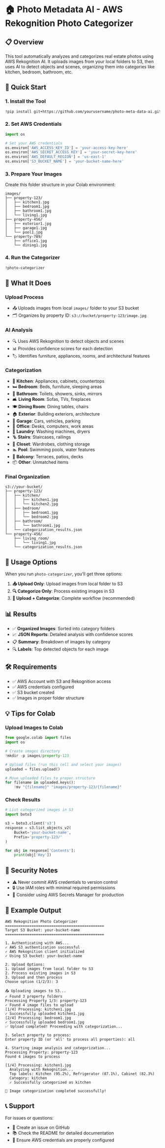 # 🏠 Photo Metadata AI - AWS Rekognition Photo Categorizer

## 📋 Overview

This tool automatically analyzes and categorizes real estate photos using AWS Rekognition AI. It uploads images from your local folders to S3, then uses AI to detect objects and scenes, organizing them into categories like kitchen, bedroom, bathroom, etc.

## 🚀 Quick Start

### 1. Install the Tool
```bash
!pip install git+https://github.com/yourusername/photo-meta-data-ai.git
```

### 2. Set AWS Credentials
```python
import os

# Set your AWS credentials
os.environ['AWS_ACCESS_KEY_ID'] = 'your-access-key-here'
os.environ['AWS_SECRET_ACCESS_KEY'] = 'your-secret-key-here'
os.environ['AWS_DEFAULT_REGION'] = 'us-east-1'
os.environ['S3_BUCKET_NAME'] = 'your-bucket-name-here'
```

### 3. Prepare Your Images
Create this folder structure in your Colab environment:
```
images/
├── property-123/
│   ├── kitchen1.jpg
│   ├── bedroom1.jpg
│   ├── bathroom1.jpg
│   └── living1.jpg
├── property-456/
│   ├── exterior1.jpg
│   ├── garage1.jpg
│   └── pool1.jpg
└── property-789/
    ├── office1.jpg
    └── dining1.jpg
```

### 4. Run the Categorizer
```bash
!photo-categorizer
```

## 🎯 What It Does

### Upload Process
- 📤 Uploads images from local `images/` folder to your S3 bucket
- 🗂️ Organizes by property ID: `s3://bucket/property-123/image.jpg`

### AI Analysis
- 🔍 Uses AWS Rekognition to detect objects and scenes
- 📊 Provides confidence scores for each detection
- 🏷️ Identifies furniture, appliances, rooms, and architectural features

### Categorization
- 🍳 **Kitchen**: Appliances, cabinets, countertops
- 🛏️ **Bedroom**: Beds, furniture, sleeping areas  
- 🚿 **Bathroom**: Toilets, showers, sinks, mirrors
- 🛋️ **Living Room**: Sofas, TVs, fireplaces
- 🍽️ **Dining Room**: Dining tables, chairs
- 🏠 **Exterior**: Building exteriors, architecture
- 🚗 **Garage**: Cars, vehicles, parking
- 💼 **Office**: Desks, computers, work areas
- 👕 **Laundry**: Washing machines, dryers
- 🪜 **Stairs**: Staircases, railings
- 👔 **Closet**: Wardrobes, clothing storage
- 🏊 **Pool**: Swimming pools, water features
- 🌿 **Balcony**: Terraces, patios, decks
- 📦 **Other**: Unmatched items

### Final Organization
```
s3://your-bucket/
├── property-123/
│   ├── kitchen/
│   │   ├── kitchen1.jpg
│   │   └── kitchen2.jpg
│   ├── bedroom/
│   │   ├── bedroom1.jpg
│   │   └── bedroom2.jpg
│   ├── bathroom/
│   │   └── bathroom1.jpg
│   └── categorization_results.json
└── property-456/
    ├── living_room/
    │   └── living1.jpg
    └── categorization_results.json
```

## 🔧 Usage Options

When you run `photo-categorizer`, you'll get three options:

1. **📤 Upload Only**: Upload images from local folder to S3
2. **🔍 Categorize Only**: Process existing images in S3  
3. **🚀 Upload + Categorize**: Complete workflow (recommended)

## 📊 Results

- ✅ **Organized Images**: Sorted into category folders
- 📈 **JSON Reports**: Detailed analysis with confidence scores
- 📋 **Summary**: Breakdown of images by category
- 🔍 **Labels**: Top detected objects for each image

## 🛠️ Requirements

- ✅ AWS Account with S3 and Rekognition access
- ✅ AWS credentials configured
- ✅ S3 bucket created
- ✅ Images in proper folder structure

## 💡 Tips for Colab

### Upload Images to Colab
```python
from google.colab import files
import os

# Create images directory
!mkdir -p images/property-123

# Upload files (run this cell and select your images)
uploaded = files.upload()

# Move uploaded files to proper structure
for filename in uploaded.keys():
    !mv "{filename}" "images/property-123/{filename}"
```

### Check Results
```python
# List categorized images in S3
import boto3

s3 = boto3.client('s3')
response = s3.list_objects_v2(
    Bucket='your-bucket-name',
    Prefix='property-123/'
)

for obj in response['Contents']:
    print(obj['Key'])
```

## 🔐 Security Notes

- ⚠️ Never commit AWS credentials to version control
- 🔒 Use IAM roles with minimal required permissions
- 📝 Consider using AWS Secrets Manager for production

## 🎉 Example Output

```
AWS Rekognition Photo Categorizer
=============================================
Target S3 Bucket: your-bucket-name
=============================================

1. Authenticating with AWS...
✓ AWS S3 authentication successful
✓ AWS Rekognition client initialized
✓ Using S3 bucket: your-bucket-name

2. Upload Options:
1. Upload images from local folder to S3
2. Process existing images in S3
3. Upload and then process
Choose option (1/2/3): 3

📤 Uploading images to S3...
✓ Found 3 property folders
Processing Property 1/3: property-123
✓ Found 4 image files to upload
[1/4] Processing: kitchen1.jpg
✓ Successfully uploaded kitchen1.jpg
[2/4] Processing: bedroom1.jpg
✓ Successfully uploaded bedroom1.jpg
✅ Upload completed! Proceeding with categorization...

3. Select property to process:
Enter property ID (or 'all' to process all properties): all

4. Starting image analysis and categorization...
Processing Property: property-123
Found 4 images to process

[1/4] Processing: kitchen1.jpg
  Analyzing with Rekognition...
  Top labels: Kitchen (95.2%), Refrigerator (87.1%), Cabinet (82.3%)
  Category: kitchen
  ✓ Successfully categorized as kitchen

🎉 Image categorization completed successfully!
```

## 📞 Support

For issues or questions:
- 📧 Create an issue on GitHub
- 📚 Check the README for detailed documentation
- 🔧 Ensure AWS credentials are properly configured 
